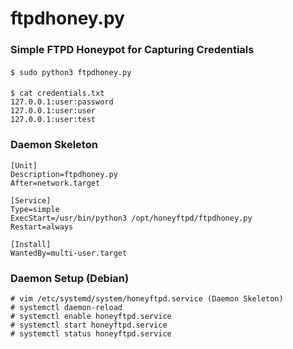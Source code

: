 # ftpdhoney.py
### Simple FTPD Honeypot for Capturing Credentials

####
    $ sudo python3 ftpdhoney.py
####
    $ cat credentials.txt
    127.0.0.1:user:password
    127.0.0.1:user:user
    127.0.0.1:user:test


### Daemon Skeleton

    [Unit]
    Description=ftpdhoney.py
    After=network.target
    
    [Service]
    Type=simple
    ExecStart=/usr/bin/python3 /opt/honeyftpd/ftpdhoney.py
    Restart=always
    
    [Install]
    WantedBy=multi-user.target

### Daemon Setup (Debian)
    # vim /etc/systemd/system/honeyftpd.service (Daemon Skeleton)
    # systemctl daemon-reload
    # systemctl enable honeyftpd.service
    # systemctl start honeyftpd.service
    # systemctl status honeyftpd.service